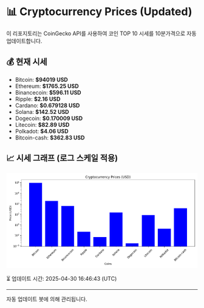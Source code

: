 
# 📊 Cryptocurrency Prices (Updated)

이 리포지토리는 CoinGecko API를 사용하여 코인 TOP 10 시세를 10분가격으로 자동 업데이트합니다.

## 💰 현재 시세
- Bitcoin: **$94019 USD**
- Ethereum: **$1765.25 USD**
- Binancecoin: **$596.11 USD**
- Ripple: **$2.16 USD**
- Cardano: **$0.679128 USD**
- Solana: **$142.52 USD**
- Dogecoin: **$0.170009 USD**
- Litecoin: **$82.89 USD**
- Polkadot: **$4.06 USD**
- Bitcoin-cash: **$362.83 USD**

## 📈 시세 그래프 (로그 스케일 적용)
![Crypto Prices](crypto_prices.png)

⏳ 업데이트 시간: 2025-04-30 16:46:43 (UTC)

---
자동 업데이트 봇에 의해 관리됩니다.
